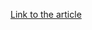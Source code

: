 [Link to the article](https://www.welivesecurity.com/en/kids-online/gaming-gambling-lifting-lid-in-game-loot-boxes/)
